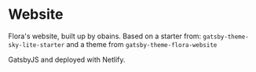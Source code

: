 # Website

Flora's website, built up by obains. Based on a starter from:  `gatsby-theme-sky-lite-starter` and a theme from `gatsby-theme-flora-website`

GatsbyJS and deployed with Netlify.